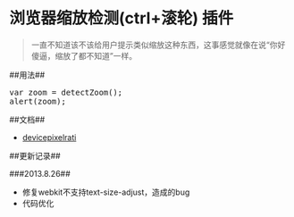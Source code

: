 浏览器缩放检测(ctrl+滚轮) 插件
===========

> 一直不知道该不该给用户提示类似缩放这种东西，这事感觉就像在说“你好傻逼，缩放了都不知道”一样。

##用法##

<pre>
var zoom = detectZoom();
alert(zoom);
</pre>

##文档##

+ [devicepixelrati](http://www.quirksmode.org/blog/archives/2012/06/devicepixelrati.html)

##更新记录##

###2013.8.26##

+ 修复webkit不支持text-size-adjust，造成的bug
+ 代码优化
